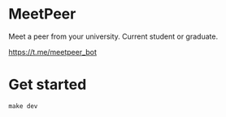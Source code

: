 # MeetPeer

Meet a peer from your university. Current student or graduate.

https://t.me/meetpeer_bot

# Get started

```
make dev
```